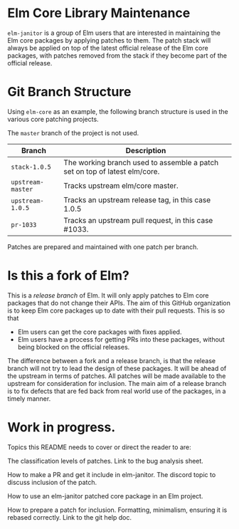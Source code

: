 # Elm Core Library Maintenance

`elm-janitor` is a group of Elm users that are interested in maintaining the
Elm core packages by applying patches to them. The patch stack will always
be applied on top of the latest official release of the Elm core packages,
with patches removed from the stack if they become part of the official release.

# Git Branch Structure

Using `elm-core` as an example, the following branch structure is used in
the various core patching projects.

The `master` branch of the project is not used.

| Branch | Description |
| --- | --- |
| `stack-1.0.5` | The working branch used to assemble a patch set on top of latest elm/core. |
| `upstream-master` | Tracks upstream elm/core master. |
| `upstream-1.0.5` | Tracks an upstream release tag, in this case 1.0.5 |
| `pr-1033` | Tracks an upstream pull request, in this case \#1033. |

Patches are prepared and maintained with one patch per branch.

# Is this a fork of Elm?

This is a *release branch* of Elm. It will only apply patches to Elm core
packages that do not change their APIs. The aim of this GitHub organization is
to keep Elm core packages up to date with their pull requests. This is so that

  * Elm users can get the core packages with fixes applied.
  * Elm users have a process for getting PRs into these packages, without being
    blocked on the official releases.

The difference between a fork and a release branch, is that the release branch
will not try to lead the design of these packages. It will be ahead of the
upstream in terms of patches. All patches will be made available to the upstream
for consideration for inclusion. The main aim of a release branch is to fix
defects that are fed back from real world use of the packages, in a timely
manner.

# Work in progress.

Topics this README needs to cover or direct the reader to are:

The classification levels of patches. Link to the bug analysis sheet.

How to make a PR and get it include in elm-janitor. The discord topic to discuss
inclusion of the patch.

How to use an elm-janitor patched core package in an Elm project.

How to prepare a patch for inclusion. Formatting, minimalism, ensuring it is
rebased correctly. Link to the git help doc.
